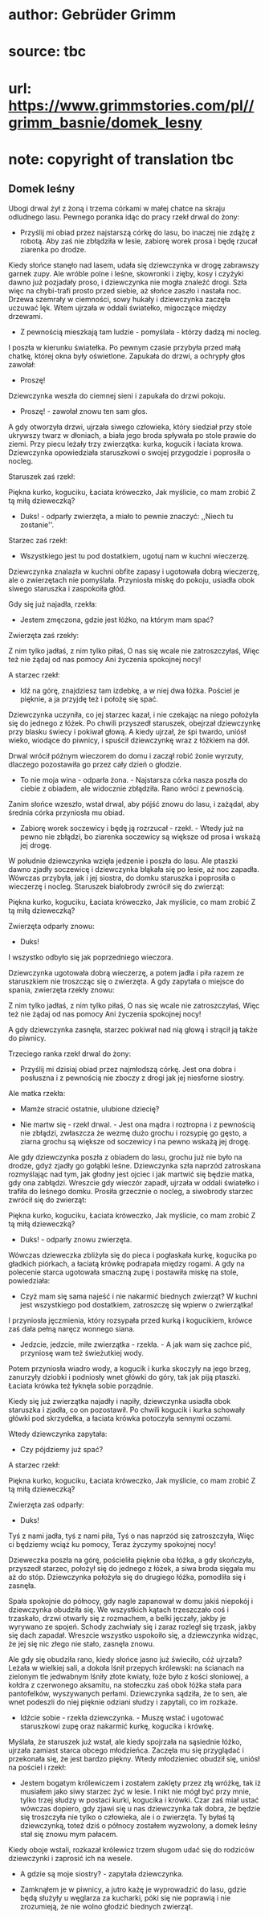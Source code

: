 # author: Gebrüder Grimm
# source: tbc
# url: https://www.grimmstories.com/pl//grimm_basnie/domek_lesny
# note: copyright of translation tbc

## Domek leśny 

Ubogi drwal żył z żoną i trzema córkami w małej chatce na skraju
odludnego lasu. Pewnego poranka idąc do pracy rzekł drwal do żony:

- Przyślij mi obiad przez najstarszą córkę do lasu, bo inaczej nie
zdążę z robotą. Aby zaś nie zbłądziła w lesie, zabiorę worek prosa i
będę rzucał ziarenka po drodze.

Kiedy słońce stanęło nad lasem, udała się dziewczynka w drogę zabrawszy
garnek zupy. Ale wróble polne i leśne, skowronki i zięby, kosy i czyżyki
dawno już pozjadały proso, i dziewczynka nie mogła znaleźć drogi. Szła
więc na chybi-trafi prosto przed siebie, aż słońce zaszło i nastała noc.
Drzewa szemrały w ciemności, sowy hukały i dziewczynka zaczęła uczuwać
lęk. Wtem ujrzała w oddali światełko, migoczące między drzewami.

- Z pewnością mieszkają tam ludzie - pomyślała - którzy dadzą mi
nocleg.

I poszła w kierunku światełka. Po pewnym czasie przybyła przed małą
chatkę, której okna były oświetlone. Zapukała do drzwi, a ochrypły głos
zawołał:

- Proszę!

Dziewczynka weszła do ciemnej sieni i zapukała do drzwi pokoju.

- Proszę! - zawołał znowu ten sam głos.

A gdy otworzyła drzwi, ujrzała siwego człowieka, który siedział przy
stole ukrywszy twarz w dłoniach, a biała jego broda spływała po stole
prawie do ziemi. Przy piecu leżały trzy zwierzątka: kurka, kogucik i
łaciata krowa. Dziewczynka opowiedziała staruszkowi o swojej przygodzie
i poprosiła o nocleg.

Staruszek zaś rzekł:

Piękna kurko, koguciku,
Łaciata króweczko,
Jak myślicie, co mam zrobić
Z tą miłą dzieweczką?

- Duks! - odparły zwierzęta, a miało to pewnie znaczyć: ,,Niech tu
zostanie''.

Starzec zaś rzekł:

- Wszystkiego jest tu pod dostatkiem, ugotuj nam w kuchni wieczerzę.

Dziewczynka znalazła w kuchni obfite zapasy i ugotowała dobrą wieczerzę,
ale o zwierzętach nie pomyślała. Przyniosła miskę do pokoju, usiadła
obok siwego staruszka i zaspokoiła głód.

Gdy się już najadła, rzekła:

- Jestem zmęczona, gdzie jest łóżko, na którym mam spać?

Zwierzęta zaś rzekły:

Z nim tylko jadłaś, z nim tylko piłaś,
O nas się wcale nie zatroszczyłaś,
Więc też nie żądaj od nas pomocy
Ani życzenia spokojnej nocy!

A starzec rzekł:

- Idź na górę, znajdziesz tam izdebkę, a w niej dwa łóżka. Pościel je
pięknie, a ja przyjdę też i położę się spać.

Dziewczynka uczyniła, co jej starzec kazał, i nie czekając na niego
położyła się do jednego z łóżek. Po chwili przyszedł staruszek, obejrzał
dziewczynkę przy blasku świecy i pokiwał głową. A kiedy ujrzał, że śpi
twardo, uniósł wieko, wiodące do piwnicy, i spuścił dziewczynkę wraz z
łóżkiem na dół.

Drwal wrócił późnym wieczorem do domu i zaczął robić żonie wyrzuty,
dlaczego pozostawiła go przez cały dzień o głodzie.

- To nie moja wina - odparła żona. - Najstarsza córka nasza poszła do
ciebie z obiadem, ale widocznie zbłądziła. Rano wróci z pewnością.

Zanim słońce wzeszło, wstał drwal, aby pójść znowu do lasu, i zażądał,
aby średnia córka przyniosła mu obiad.

- Zabiorę worek soczewicy i będę ją rozrzucał - rzekł. - Wtedy już na
pewno nie zbłądzi, bo ziarenka soczewicy są większe od prosa i wskażą
jej drogę.

W południe dziewczynka wzięła jedzenie i poszła do lasu. Ale ptaszki
dawno zjadły soczewicę i dziewczynka błąkała się po lesie, aż noc
zapadła. Wówczas przybyła, jak i jej siostra, do domku staruszka i
poprosiła o wieczerzę i nocleg. Staruszek białobrody zwrócił się do
zwierząt:

Piękna kurko, koguciku,
Łaciata króweczko,
Jak myślicie, co mam zrobić
Z tą miłą dzieweczką?

Zwierzęta odparły znowu:

- Duks!

I wszystko odbyło się jak poprzedniego wieczora.

Dziewczynka ugotowała dobrą wieczerzę, a potem jadła i piła razem ze
staruszkiem nie troszcząc się o zwierzęta. A gdy zapytała o miejsce do
spania, zwierzęta rzekły znowu:

Z nim tylko jadłaś, z nim tylko piłaś,
O nas się wcale nie zatroszczyłaś,
Więc też nie żądaj od nas pomocy
Ani życzenia spokojnej nocy!

A gdy dziewczynka zasnęła, starzec pokiwał nad nią głową i strącił ją
także do piwnicy.

Trzeciego ranka rzekł drwal do żony:

- Przyślij mi dzisiaj obiad przez najmłodszą córkę. Jest ona dobra i
posłuszna i z pewnością nie zboczy z drogi jak jej niesforne siostry.

Ale matka rzekła:

- Mamże stracić ostatnie, ulubione dziecię?

- Nie martw się - rzekł drwal. - Jest ona mądra i roztropna i z
pewnością nie zbłądzi, zwłaszcza że wezmę dużo grochu i rozsypię go
gęsto, a ziarna grochu są większe od soczewicy i na pewno wskażą jej
drogę.

Ale gdy dziewczynka poszła z obiadem do lasu, grochu już nie było na
drodze, gdyż zjadły go gołąbki leśne. Dziewczynka szła naprzód
zatroskana rozmyślając nad tym, jak głodny jest ojciec i jak martwić się
będzie matka, gdy ona zabłądzi. Wreszcie gdy wieczór zapadł, ujrzała w
oddali światełko i trafiła do leśnego domku. Prosiła grzecznie o nocleg,
a siwobrody starzec zwrócił się do zwierząt:

Piękna kurko, koguciku,
Łaciata króweczko,
Jak myślicie, co mam zrobić
Z tą miłą dzieweczką?

- Duks! - odparły znowu zwierzęta.

Wówczas dzieweczka zbliżyła się do pieca i pogłaskała kurkę, kogucika po
gładkich piórkach, a łaciatą krówkę podrapała między rogami. A gdy na
polecenie starca ugotowała smaczną zupę i postawiła miskę na stole,
powiedziała:

- Czyż mam się sama najeść i nie nakarmić biednych zwierząt? W kuchni
jest wszystkiego pod dostatkiem, zatroszczę się wpierw o zwierzątka!

I przyniosła jęczmienia, który rozsypała przed kurką i kogucikiem,
krówce zaś dała pełną naręcz wonnego siana.

- Jedzcie, jedzcie, miłe zwierzątka - rzekła. - A jak wam się zachce
pić, przyniosę wam też świeżutkiej wody.

Potem przyniosła wiadro wody, a kogucik i kurka skoczyły na jego brzeg,
zanurzyły dziobki i podniosły wnet główki do góry, tak jak piją ptaszki.
Łaciata krówka też łyknęła sobie porządnie.

Kiedy się już zwierzątka najadły i napiły, dziewczynka usiadła obok
staruszka i zjadła, co on pozostawił. Po chwili kogucik i kurka schowały
główki pod skrzydełka, a łaciata krówka potoczyła sennymi oczami.

Wtedy dziewczynka zapytała:

- Czy pójdziemy już spać?

A starzec rzekł:

Piękna kurko, koguciku,
Łaciata króweczko,
Jak myślicie, co mam zrobić
Z tą miłą dzieweczką?

Zwierzęta zaś odparły:

- Duks!

Tyś z nami jadła, tyś z nami piła,
Tyś o nas naprzód się zatroszczyła,
Więc ci będziemy wciąż ku pomocy,
Teraz życzymy spokojnej nocy!

Dzieweczka poszła na górę, pościeliła pięknie oba łóżka, a gdy
skończyła, przyszedł starzec, położył się do jednego z łóżek, a siwa
broda sięgała mu aż do stóp. Dziewczynka położyła się do drugiego łóżka,
pomodliła się i zasnęła.

Spała spokojnie do północy, gdy nagle zapanował w domu jakiś niepokój i
dziewczynka obudziła się. We wszystkich kątach trzeszczało coś i
trzaskało, drzwi otwarły się z rozmachem, a belki jęczały, jakby je
wyrywano ze spojeń. Schody zachwiały się i zaraz rozległ się trzask,
jakby się dach zapadał. Wreszcie wszystko uspokoiło się, a dziewczynka
widząc, że jej się nic złego nie stało, zasnęła znowu.

Ale gdy się obudziła rano, kiedy słońce jasno już świeciło, cóż ujrzała?
Leżała w wielkiej sali, a dokoła lśnił przepych królewski: na ścianach
na zielonym tle jedwabnym lśniły złote kwiaty, łoże było z kości
słoniowej, a kołdra z czerwonego aksamitu, na stołeczku zaś obok łóżka
stała para pantofelków, wyszywanych perłami. Dziewczynka sądziła, że to
sen, ale wnet podeszli do niej pięknie odziani słudzy i zapytali, co im
rozkaże.

- Idźcie sobie - rzekła dziewczynka. - Muszę wstać i ugotować
staruszkowi zupę oraz nakarmić kurkę, kogucika i krówkę.

Myślała, że staruszek już wstał, ale kiedy spojrzała na sąsiednie łóżko,
ujrzała zamiast starca obcego młodzieńca. Zaczęła mu się przyglądać i
przekonała się, że jest bardzo piękny. Wtedy młodzieniec obudził się,
uniósł na pościel i rzekł:

- Jestem bogatym królewiczem i zostałem zaklęty przez złą wróżkę, tak
iż musiałem jako siwy starzec żyć w lesie. I nikt nie mógł być przy
mnie, tylko trzej słudzy w postaci kurki, kogucika i krówki. Czar zaś
miał ustać wówczas dopiero, gdy zjawi się u nas dziewczynka tak dobra,
że będzie się troszczyła nie tylko o człowieka, ale i o zwierzęta. Ty
byłaś tą dziewczynką, toteż dziś o północy zostałem wyzwolony, a domek
leśny stał się znowu mym pałacem.

Kiedy oboje wstali, rozkazał królewicz trzem sługom udać się do rodziców
dziewczynki i zaprosić ich na wesele.

- A gdzie są moje siostry? - zapytała dziewczynka.

- Zamknąłem je w piwnicy, a jutro każę je wyprowadzić do lasu, gdzie
będą służyły u węglarza za kucharki, póki się nie poprawią i nie
zrozumieją, że nie wolno głodzić biednych zwierząt.
